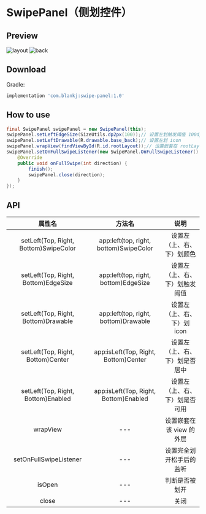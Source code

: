 # SwipePanel（侧划控件）


## Preview

![layout](https://raw.githubusercontent.com/Blankj/SwipePanel/master/art/layout.png) ![back](https://raw.githubusercontent.com/Blankj/SwipePanel/master/art/back.gif)


## Download

Gradle:
```groovy
implementation 'com.blankj:swipe-panel:1.0'
```


## How to use

```java
final SwipePanel swipePanel = new SwipePanel(this);
swipePanel.setLeftEdgeSize(SizeUtils.dp2px(100));// 设置左划触发阈值 100dp
swipePanel.setLeftDrawable(R.drawable.base_back);// 设置左划 icon
swipePanel.wrapView(findViewById(R.id.rootLayout));// 设置嵌套在 rootLayout 外层
swipePanel.setOnFullSwipeListener(new SwipePanel.OnFullSwipeListener() {// 设置完全划开松手后的监听
    @Override
    public void onFullSwipe(int direction) {
        finish();
        swipePanel.close(direction);
    }
});
```


## API

|属性名|方法名|说明|
|:---:|:---:|:---:|
|setLeft(Top, Right, Bottom)SwipeColor|app:left(top, right, bottom)SwipeColor|设置左（上、右、下）划颜色|
|setLeft(Top, Right, Bottom)EdgeSize  |app:left(top, right, bottom)EdgeSize  |设置左（上、右、下）划触发阈值|
|setLeft(Top, Right, Bottom)Drawable  |app:left(top, right, bottom)Drawable  |设置左（上、右、下）划 icon|
|setLeft(Top, Right, Bottom)Center    |app:isLeft(Top, Right, Bottom)Center  |设置左（上、右、下）划是否居中|
|setLeft(Top, Right, Bottom)Enabled   |app:isLeft(Top, Right, Bottom)Enabled |设置左（上、右、下）划是否可用|
|wrapView|---|设置嵌套在该 view 的外层|
|setOnFullSwipeListener|---|设置完全划开松手后的监听|
|isOpen|---|判断是否被划开|
|close|---|关闭|



